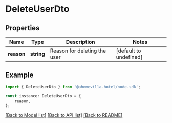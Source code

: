 # DeleteUserDto


## Properties

Name | Type | Description | Notes
------------ | ------------- | ------------- | -------------
**reason** | **string** | Reason for deleting the user | [default to undefined]

## Example

```typescript
import { DeleteUserDto } from '@ahomevilla-hotel/node-sdk';

const instance: DeleteUserDto = {
    reason,
};
```

[[Back to Model list]](../README.md#documentation-for-models) [[Back to API list]](../README.md#documentation-for-api-endpoints) [[Back to README]](../README.md)
